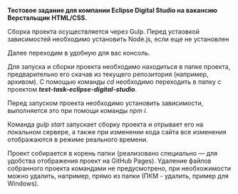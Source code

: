 **Тестовое задание для компании Eclipse Digital Studio на вакансию Верстальщик HTML/CSS.**

Сборка проекта осуществляется через Gulp. Перед устаовкой зависимостей необходимо установить Node.js, если еще не установлен

Далее переходим в удобную для вас консоль.

Для запуска и сборки проекта необходимо находиться в папке проекта, предварительно его скачав из текущего репозитория (например, архивом). С помощью команды *cd* необходимо переходить в папку с проектом ***test-task-eclipse-digital-studio***.

Перед запуском проекта необходимо установить зависимости, выполняется это при помощи команды *npm i*.

Команда *gulp start* запускает сборку проекта и отрывает его на локальном сервере, а также при изменении кода сайта все изменения отображаются в режиме реального времени.

Проект собирается в корень папки (реализовано специально — для удобства отображения проект на GitHub Pages). Удаление файлов собранного проекта командами не предусмотрено, при необхожимости можно удалить, например, прямо из папки (ПКМ - удалить, пример для Windows).
